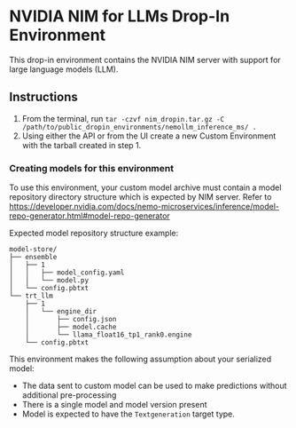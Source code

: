 # NVIDIA NIM for LLMs Drop-In Environment

This drop-in environment contains the NVIDIA NIM server with support for large language models (LLM).

## Instructions

1. From the terminal, run `tar -czvf nim_dropin.tar.gz -C /path/to/public_dropin_environments/nemollm_inference_ms/ .`
2. Using either the API or from the UI create a new Custom Environment with the tarball created in step 1.

### Creating models for this environment

To use this environment, your custom model archive must contain a model repository directory structure
which is expected by NIM server. Refer to
https://developer.nvidia.com/docs/nemo-microservices/inference/model-repo-generator.html#model-repo-generator

Expected model repository structure example:
```
model-store/
├── ensemble
│   ├── 1
│   │   ├── model_config.yaml
│   │   └── model.py
│   └── config.pbtxt
└── trt_llm
    ├── 1
    │   └── engine_dir
    │       ├── config.json
    │       ├── model.cache
    │       └── llama_float16_tp1_rank0.engine
    └── config.pbtxt
```

This environment makes the following assumption about your serialized model:
- The data sent to custom model can be used to make predictions without
additional pre-processing
- There is a single model and model version present
- Model is expected to have the `Textgeneration` target type. 